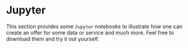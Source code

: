# Jupyter

This section provides some `Jupyter` notebooks to illustrate how one can create an offer for some data or service and much more. Feel free to download them and try it out yourself.
